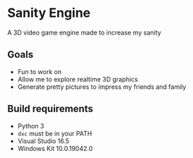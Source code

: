 # Sanity Engine

A 3D video game engine made to increase my sanity

## Goals

- Fun to work on
- Allow me to explore realtime 3D graphics
- Generate pretty pictures to impress my friends and family

## Build requirements

- Python 3
- `dxc` must be in your PATH
- Visual Studio 16.5
- Windows Kit 10.0.19042.0
